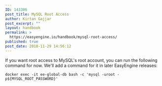 ```yaml
---
ID: 143306
post_title: MySQL Root Access
author: Kirtan Gajjar
post_excerpt: ""
layout: handbook
permalink: >
  https://easyengine.io/handbook/mysql-root-access/
published: true
post_date: 2018-11-29 14:56:12
---
```

<!-- wp:paragraph -->
<p>If you want root access to MySQL's root account, you can run the following command for now. We'll add a command for it in later EasyEngine releases:</p>
<!-- /wp:paragraph -->

<!-- wp:code -->
<pre class="wp-block-code"><code>docker exec -it ee-global-db bash -c 'mysql -uroot -p${MYSQL_ROOT_PASSWORD}'</code></pre>
<!-- /wp:code -->

<!-- wp:paragraph -->
<p>&nbsp;</p>
<!-- /wp:paragraph -->

<!-- wp:paragraph -->
<p>&nbsp;</p>
<!-- /wp:paragraph -->